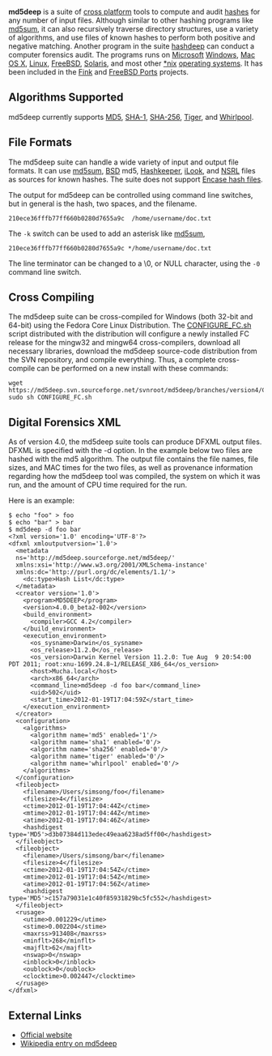 **md5deep** is a suite of [cross platform](cross_platform "wikilink")
tools to compute and audit [hashes](Hashing "wikilink") for any number
of input files. Although similar to other hashing programs like
[md5sum](md5sum "wikilink"), it can also recursively traverse directory
structures, use a variety of algorithms, and use files of known hashes
to perform both positive and negative matching. Another program in the
suite [hashdeep](hashdeep "wikilink") can conduct a computer forensics
audit. The programs runs on [Microsoft](Microsoft "wikilink")
[Windows](Windows "wikilink"), [Mac OS X](Mac_OS_X "wikilink"),
[Linux](Linux "wikilink"), [FreeBSD](FreeBSD "wikilink"),
[Solaris](Solaris "wikilink"), and most other [\*nix](Unix "wikilink")
[operating systems](operating_system "wikilink"). It has been included
in the [Fink](Fink "wikilink") and [FreeBSD
Ports](FreeBSD_Ports "wikilink") projects.

## Algorithms Supported

md5deep currently supports [MD5](MD5 "wikilink"),
[SHA-1](SHA-1 "wikilink"), [SHA-256](SHA-256 "wikilink"),
[Tiger](Tiger "wikilink"), and [Whirlpool](Whirlpool "wikilink").

## File Formats

The md5deep suite can handle a wide variety of input and output file
formats. It can use [md5sum](md5sum "wikilink"), [BSD](BSD "wikilink")
md5, [Hashkeeper](Hashkeeper "wikilink"), [iLook](iLook "wikilink"), and
[NSRL](National_Software_Reference_Library "wikilink") files as sources
for known hashes. The suite does not support [Encase hash
files](Encase_hash_files "wikilink").

The output for md5deep can be controlled using command line switches,
but in general is the hash, two spaces, and the filename.

    210ece36fffb77ff660b0280d7655a9c  /home/username/doc.txt

The `-k` switch can be used to add an asterisk like
[md5sum](md5sum "wikilink"),

    210ece36fffb77ff660b0280d7655a9c */home/username/doc.txt

The line terminator can be changed to a \0, or NULL character, using the
`-0` command line switch.

## Cross Compiling

The md5deep suite can be cross-compiled for Windows (both 32-bit and
64-bit) using the Fedora Core Linux Distribution. The
[CONFIGURE_FC.sh](https://md5deep.svn.sourceforge.net/svnroot/md5deep/branches/version4/CONFIGURE_FC.sh)
script distributed with the distribution will configure a newly
installed FC release for the mingw32 and mingw64 cross-compilers,
download all necessary libraries, download the md5deep source-code
distribution from the SVN repository, and compile everything. Thus, a
complete cross-compile can be performed on a new install with these
commands:

    wget https://md5deep.svn.sourceforge.net/svnroot/md5deep/branches/version4/CONFIGURE_FC.sh
    sudo sh CONFIGURE_FC.sh

## Digital Forensics XML

As of version 4.0, the md5deep suite tools can produce DFXML output
files. DFXML is specified with the -d option. In the example below two
files are hashed with the md5 algorithm. The output file contains the
file names, file sizes, and MAC times for the two files, as well as
provenance information regarding how the md5deep tool was compiled, the
system on which it was run, and the amount of CPU time required for the
run.

Here is an example:

    $ echo "foo" > foo
    $ echo "bar" > bar
    $ md5deep -d foo bar
    <?xml version='1.0' encoding='UTF-8'?>
    <dfxml xmloutputversion='1.0'>
      <metadata
      ns='http://md5deep.sourceforge.net/md5deep/'
      xmlns:xsi='http://www.w3.org/2001/XMLSchema-instance'
      xmlns:dc='http://purl.org/dc/elements/1.1/'>
        <dc:type>Hash List</dc:type>
      </metadata>
      <creator version='1.0'>
        <program>MD5DEEP</program>
        <version>4.0.0_beta2-002</version>
        <build_environment>
          <compiler>GCC 4.2</compiler>
        </build_environment>
        <execution_environment>
          <os_sysname>Darwin</os_sysname>
          <os_release>11.2.0</os_release>
          <os_version>Darwin Kernel Version 11.2.0: Tue Aug  9 20:54:00 PDT 2011; root:xnu-1699.24.8~1/RELEASE_X86_64</os_version>
          <host>Mucha.local</host>
          <arch>x86_64</arch>
          <command_line>md5deep -d foo bar</command_line>
          <uid>502</uid>
          <start_time>2012-01-19T17:04:59Z</start_time>
        </execution_environment>
      </creator>
      <configuration>
        <algorithms>
          <algorithm name='md5' enabled='1'/>
          <algorithm name='sha1' enabled='0'/>
          <algorithm name='sha256' enabled='0'/>
          <algorithm name='tiger' enabled='0'/>
          <algorithm name='whirlpool' enabled='0'/>
        </algorithms>
      </configuration>
      <fileobject>
        <filename>/Users/simsong/foo</filename>
        <filesize>4</filesize>
        <ctime>2012-01-19T17:04:44Z</ctime>
        <mtime>2012-01-19T17:04:44Z</mtime>
        <atime>2012-01-19T17:04:46Z</atime>
        <hashdigest type='MD5'>d3b07384d113edec49eaa6238ad5ff00</hashdigest>
      </fileobject>
      <fileobject>
        <filename>/Users/simsong/bar</filename>
        <filesize>4</filesize>
        <ctime>2012-01-19T17:04:54Z</ctime>
        <mtime>2012-01-19T17:04:54Z</mtime>
        <atime>2012-01-19T17:04:56Z</atime>
        <hashdigest type='MD5'>c157a79031e1c40f85931829bc5fc552</hashdigest>
      </fileobject>
      <rusage>
        <utime>0.001229</utime>
        <stime>0.002204</stime>
        <maxrss>913408</maxrss>
        <minflt>268</minflt>
        <majflt>62</majflt>
        <nswap>0</nswap>
        <inblock>0</inblock>
        <oublock>0</oublock>
        <clocktime>0.002447</clocktime>
      </rusage>
    </dfxml>

## External Links

- [Official website](http://md5deep.sourceforge.net/)
- [Wikipedia entry on md5deep](http://en.wikipedia.org/wiki/Md5deep)